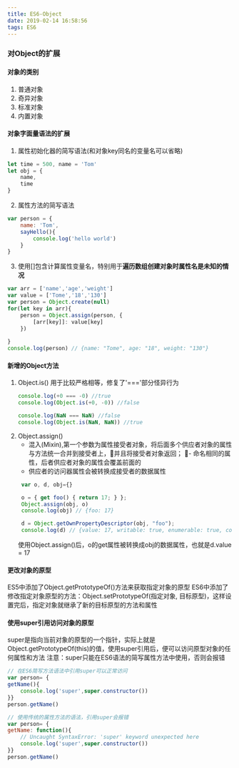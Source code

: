 ```yaml
---
title: ES6-Object
date: 2019-02-14 16:58:56
tags: ES6
---
```

### 对Object的扩展
#### 对象的类别
1. 普通对象
2. 奇异对象
3. 标准对象
4. 内置对象

#### 对象字面量语法的扩展
1. 属性初始化器的简写语法(和对象key同名的变量名可以省略)
```js
let time = 500, name = 'Tom'
let obj = {
    name,
    time
}
```
2. 属性方法的简写语法
```js
var person = {
    name: 'Tom',
    sayHello(){
        console.log('hello world')
    }
}
```
3. 使用[]包含计算属性变量名，特别用于**遍历数组创建对象时属性名是未知的情况**
```js
var arr = ['name','age','weight']
var value = ['Tome','18','130']
var person = Object.create(null)
for(let key in arr){
    person = Object.assign(person, {
        [arr[key]]: value[key]
    })
    
}
console.log(person) // {name: "Tome", age: "18", weight: "130"}
```
#### 新增的Object方法
1. Object.is()
   用于比较严格相等，修复了'==='部分怪异行为
   ```js
   console.log(+0 === -0) //true
   console.log(Object.is(+0, -0)) //false

   console.log(NaN === NaN) //false
   console.log(Object.is(NaN, NaN)) //true
   ```
2. Object.assign()
   - 混入(Mixin),第一个参数为属性接受者对象，将后面多个供应者对象的属性与方法统一合并到接受者上，并且将接受者对象返回；
   - 命名相同的属性，后者供应者对象的属性会覆盖前面的
   - 供应者的访问器属性会被转换成接受者的数据属性
   ```js
    var o, d, obj={}

    o = { get foo() { return 17; } };
    Object.assign(obj, o)
    console.log(obj) // {foo: 17}

    d = Object.getOwnPropertyDescriptor(obj, "foo");
    console.log(d) // {value: 17, writable: true, enumerable: true, configurable: true}
   ```
   使用Object.assign()后，o的get属性被转换成obj的数据属性，也就是d.value = 17
#### 更改对象的原型
ES5中添加了Object.getPrototypeOf()方法来获取指定对象的原型
ES6中添加了修改指定对象原型的方法：Object.setPrototypeOf(指定对象, 目标原型)，这样设置完后，指定对象就继承了新的目标原型的方法和属性
#### 使用super引用访问对象的原型
super是指向当前对象的原型的一个指针，实际上就是Object.getPrototypeOf(this)的值，使用super引用后，便可以访问原型对象的任何属性和方法
注意：super只能在ES6语法的简写属性方法中使用，否则会报错
```js
// 在ES6简写方法语法中引用super可以正常访问
var person= {
getName(){
	console.log('super',super.constructor())
}}
person.getName() 

// 使用传统的属性方法的语法，引用super会报错
var person= {
getName: function(){
    // Uncaught SyntaxError: 'super' keyword unexpected here
	console.log('super',super.constructor())
}}
person.getName()
```


   
